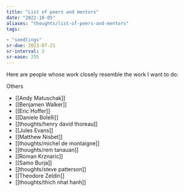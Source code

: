 ```yaml
---
title: "List of peers and mentors"
date: "2022-10-05"
aliases: "thoughts/list-of-peers-and-mentors"
tags:

- "seedlings"
sr-due: 2023-07-21
sr-interval: 3
sr-ease: 255
---
```


Here are people whose work closely resemble the work I want to do:

Others
- [[Andy Matuschak]]
- [[Benjamen Walker]]
- [[Eric Hoffer]]
- [[Daniele Bolelli]]
- [[thoughts/henry david thoreau]]
- [[Jules Evans]]
- [[Matthew Nisbet]]
- [[thoughts/michel de montaigne]]
- [[thoughts/rem tanauan]]
- [[Roman Krznaric]]
- [[Samo Burja]]
- [[thoughts/steve patterson]]
- [[Theodore Zeldin]]
- [[thoughts/thich nhat hanh]]

